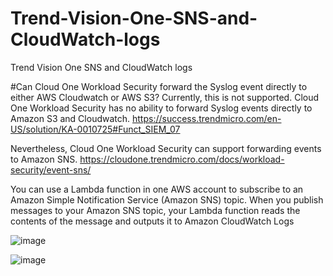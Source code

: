 # Trend-Vision-One-SNS-and-CloudWatch-logs
Trend Vision One SNS and CloudWatch logs

#Can Cloud One Workload Security forward the Syslog event directly to either AWS Cloudwatch or AWS S3?
Currently, this is not supported. Cloud One Workload Security has no ability to forward Syslog events directly to Amazon S3 and Cloudwatch.
https://success.trendmicro.com/en-US/solution/KA-0010725#Funct_SIEM_07

Nevertheless, Cloud One Workload Security can support forwarding events to Amazon SNS.
https://cloudone.trendmicro.com/docs/workload-security/event-sns/

You can use a Lambda function in one AWS account to subscribe to an Amazon Simple Notification Service (Amazon SNS) topic. When you publish messages to your Amazon SNS topic, your Lambda function reads the contents of the message and outputs it to Amazon CloudWatch Logs

![image](https://github.com/user-attachments/assets/8b4f8d46-4376-45d3-b156-04d243e14f5c)


![image](https://github.com/user-attachments/assets/1955e4ce-0c38-4e9b-a837-705d54a6c37e)
